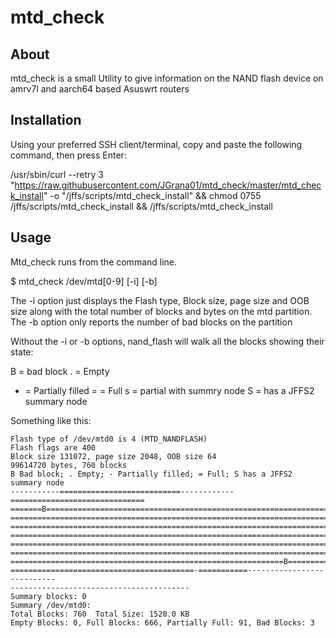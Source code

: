 # mtd_check

## About
mtd_check is a small Utility to give information on the NAND flash device on amrv7l and aarch64 based Asuswrt routers


## Installation

Using your preferred SSH client/terminal, copy and paste the following command, then press Enter:

/usr/sbin/curl --retry 3 "https://raw.githubusercontent.com/JGrana01/mtd_check/master/mtd_check_install" -o "/jffs/scripts/mtd_check_install" && chmod 0755 /jffs/scripts/mtd_check_install && /jffs/scripts/mtd_check_install

## Usage

Mtd_check runs from the command line.

$ mtd_check /dev/mtd[0-9] [-i] [-b]

The -i option just displays the Flash type, Block size, page size and OOB size along with the total number of blocks and bytes on the mtd partition.
The -b option only reports the number of bad blocks on the partition

Without the -i or -b options, nand_flash will walk all the blocks showing their state:

B = bad block
. = Empty
- = Partially filled
= = Full
s = partial with summry node
S = has a JFFS2 summary node

Something like this:

```$ mtd_check /dev/mtd0
Flash type of /dev/mtd0 is 4 (MTD_NANDFLASH)
Flash flags are 400
Block size 131072, page size 2048, OOB size 64
99614720 bytes, 760 blocks
B Bad block; . Empty; - Partially filled; = Full; S has a JFFS2 summary node
-----------===========================------------==============================
=======B========================================================================
================================================================================
================================================================================
=========================================================================B======
================================================================================
================================================================================
=============================================================B==================
=========================================-===========---------------------------
----------------------------------------
Summary blocks: 0
Summary /dev/mtd0:
Total Blocks: 760  Total Size: 1520.0 KB
Empty Blocks: 0, Full Blocks: 666, Partially Full: 91, Bad Blocks: 3
```

